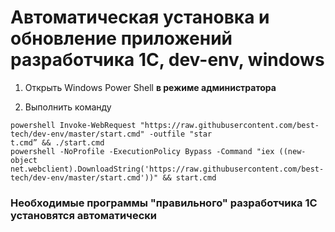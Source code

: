 # Автоматическая установка и обновление приложений разработчика 1С, dev-env, windows

1. Открыть Windows Power Shell **в режиме администратора**

2. Выполнить команду 
```
powershell Invoke-WebRequest "https://raw.githubusercontent.com/best-tech/dev-env/master/start.cmd" -outfile "star
t.cmd” && ./start.cmd
powershell -NoProfile -ExecutionPolicy Bypass -Command "iex ((new-object net.webclient).DownloadString('https://raw.githubusercontent.com/best-tech/dev-env/master/start.cmd'))" && start.cmd
```
### Необходимые программы "правильного" разработчика 1С установятся автоматически
